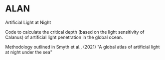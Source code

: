 # ALAN
Artificial Light at Night

Code to calculate the critical depth (based on the light sensitivity of Calanus) of artificial light penetration in the global ocean.

Methodology outlined in Smyth et al., (2021) "A global atlas of artificial light at night under the sea" 




